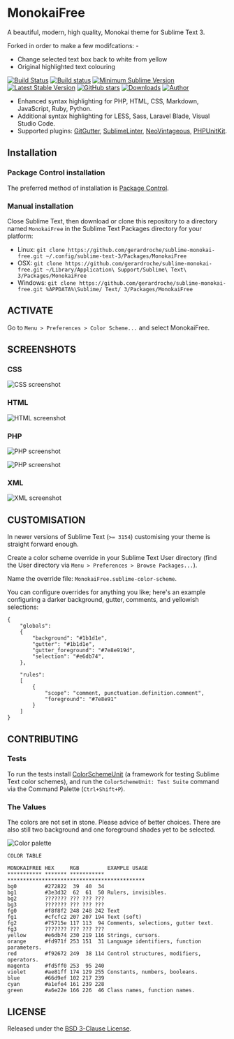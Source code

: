 # MonokaiFree

A beautiful, modern, high quality, Monokai theme for Sublime Text 3.

Forked in order to make a few modifcations: -
* Change selected text box back to white from yellow
* Original highlighted text colouring

[![Build Status](https://img.shields.io/travis/gerardroche/sublime-monokai-free/master.svg?style=flat-square)](https://travis-ci.org/gerardroche/sublime-monokai-free) [![Build status](https://img.shields.io/appveyor/ci/gerardroche/sublime-monokai-free/master.svg?style=flat-square)](https://ci.appveyor.com/project/gerardroche/sublime-monokai-free/branch/master) [![Minimum Sublime Version](https://img.shields.io/badge/sublime-%3E%3D%203.0-brightgreen.svg?style=flat-square)](https://sublimetext.com) [![Latest Stable Version](https://img.shields.io/github/tag/gerardroche/sublime-monokai-free.svg?style=flat-square&label=stable)](https://github.com/gerardroche/sublime-monokai-free/tags) [![GitHub stars](https://img.shields.io/github/stars/gerardroche/sublime-monokai-free.svg?style=flat-square)](https://github.com/gerardroche/sublime-monokai-free/stargazers) [![Downloads](https://img.shields.io/packagecontrol/dt/MonokaiFree.svg?style=flat-square)](https://packagecontrol.io/packages/MonokaiFree) [![Author](https://img.shields.io/badge/twitter-gerardroche-blue.svg?style=flat-square)](https://twitter.com/gerardroche)

* Enhanced syntax highlighting for PHP, HTML, CSS, Markdown, JavaScript, Ruby, Python.
* Additional syntax highlighting for LESS, Sass, Laravel Blade, Visual Studio Code.
* Supported plugins: [GitGutter][], [SublimeLinter][], [NeoVintageous][], [PHPUnitKit][].

## Installation

### Package Control installation

The preferred method of installation is [Package Control](https://packagecontrol.io/packages/MonokaiFree).

### Manual installation

Close Sublime Text, then download or clone this repository to a directory named `MonokaiFree` in the Sublime Text Packages directory for your platform:

* Linux: `git clone https://github.com/gerardroche/sublime-monokai-free.git ~/.config/sublime-text-3/Packages/MonokaiFree`
* OSX: `git clone https://github.com/gerardroche/sublime-monokai-free.git ~/Library/Application\ Support/Sublime\ Text\ 3/Packages/MonokaiFree`
* Windows: `git clone https://github.com/gerardroche/sublime-monokai-free.git %APPDATA%\Sublime/ Text/ 3/Packages/MonokaiFree`

## ACTIVATE

Go to `Menu > Preferences > Color Scheme...` and select MonokaiFree.

## SCREENSHOTS

### CSS

![CSS screenshot](screenshot-css.png)

### HTML

![HTML screenshot](screenshot-html.png)

### PHP

![PHP screenshot](screenshot-php.png)

![PHP screenshot](screenshot-php-extras.png)

### XML

![XML screenshot](screenshot-xml.png)

## CUSTOMISATION

In newer versions of Sublime Text (`>= 3154`) customising your theme is straight forward enough.

Create a color scheme override in your Sublime Text User directory (find the User directory via `Menu > Preferences > Browse Packages...`).

Name the override file: `MonokaiFree.sublime-color-scheme`.

You can configure overrides for anything you like; here's an example configuring a darker background, gutter, comments, and yellowish selections:

```
{
    "globals":
    {
        "background": "#1b1d1e",
        "gutter": "#1b1d1e",
        "gutter_foreground": "#7e8e919d",
        "selection": "#e6db74",
    },

    "rules":
    [
        {
            "scope": "comment, punctuation.definition.comment",
            "foreground": "#7e8e91"
        }
    ]
}
```

## CONTRIBUTING

### Tests

To run the tests install [ColorSchemeUnit][] (a framework for testing Sublime Text color schemes), and run the `ColorSchemeUnit: Test Suite` command via the Command Palette (`Ctrl+Shift+P`).

### The Values

The colors are not set in stone. Please advice of better choices. There are also still two background and one foreground shades yet to be selected.

![Color palette](palette.png)

```text
COLOR TABLE

MONOKAIFREE HEX     RGB         EXAMPLE USAGE
*********** ******* *********** ********************************************
bg0         #272822  39  40  34
bg1         #3e3d32  62  61  50 Rulers, invisibles.
bg2         ??????? ??? ??? ???
bg3         ??????? ??? ??? ???
fg0         #f8f8f2 248 248 242 Text
fg1         #cfcfc2 207 207 194 Text (soft)
fg2         #75715e 117 113  94 Comments, selections, gutter text.
fg3         ??????? ??? ??? ???
yellow      #e6db74 230 219 116 Strings, cursors.
orange      #fd971f 253 151  31 Language identifiers, function parameters.
red         #f92672 249  38 114 Control structures, modifiers, operators.
magenta     #fd5ff0 253  95 240
violet      #ae81ff 174 129 255 Constants, numbers, booleans.
blue        #66d9ef 102 217 239
cyan        #a1efe4 161 239 228
green       #a6e22e 166 226  46 Class names, function names.
```

## LICENSE

Released under the [BSD 3-Clause License](LICENSE).

[ColorSchemeUnit]: https://github.com/gerardroche/sublime-color-scheme-unit
[GitGutter]: https://github.com/jisaacks/GitGutter
[NeoVintageous]: https://github.com/NeoVintageous/NeoVintageous
[PHPUnitKit]: https://github.com/gerardroche/sublime-phpunit
[SublimeLinter]: https://github.com/SublimeLinter/SublimeLinter3

